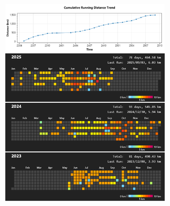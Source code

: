 ![All](https://github.com/prime167/MyRunningLog/blob/main/data/CumulativeTrend.png)
![2025](https://github.com/prime167/MyRunningLog/blob/main/data/2025.png)
![2024](https://github.com/prime167/MyRunningLog/blob/main/data/2024.png)
![2023](https://github.com/prime167/MyRunningLog/blob/main/data/2023.png)
